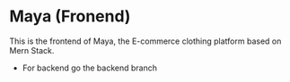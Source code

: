 # Maya (Fronend)

This is the frontend of Maya, the E-commerce clothing platform based on Mern Stack.
* For backend go the backend branch
 
